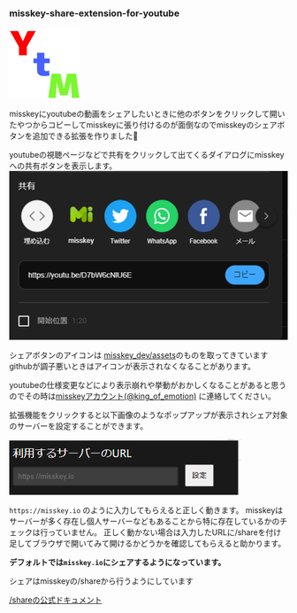### misskey-share-extension-for-youtube

![アイコン](src/icon128.png)

misskeyにyoutubeの動画をシェアしたいときに他のボタンをクリックして開いたやつからコピーしてmisskeyに張り付けるのが面倒なのでmisskeyのシェアボタンを追加できる拡張を作りました🎉

youtubeの視聴ページなどで共有をクリックして出てくるダイアログにmisskeyへの共有ボタンを表示します。
![表示例](example.png)


シェアボタンのアイコンは [misskey_dev/assets](https://github.com/misskey-dev/assets )のものを取ってきています githubが調子悪いときはアイコンが表示されなくなることがあります。

youtubeの仕様変更などにより表示崩れや挙動がおかしくなることがあると思うのでその時は[misskeyアカウント(@king_of_emotion)](https://misskey.io/@king_of_emotion) に連絡してください。

拡張機能をクリックすると以下画像のようなポップアップが表示されシェア対象のサーバーを設定することができます。

![Alt text](set_server_popup.png)

`https://misskey.io` のように入力してもらえると正しく動きます。
misskeyはサーバーが多く存在し個人サーバーなどもあることから特に存在しているかのチェックは行っていません。
正しく動かない場合は入力したURLに/shareを付け足してブラウザで開いてみて開けるかどうかを確認してもらえると助かります。

**デフォルトでは`misskey.io`にシェアするようになっています。**

シェアはmisskeyの/shareから行うようにしています

[/shareの公式ドキュメント](https://misskey-hub.net/docs/features/share-form.html)